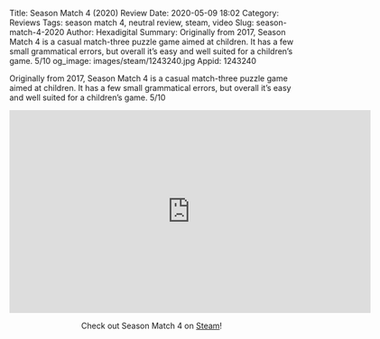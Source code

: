 Title: Season Match 4 (2020) Review
Date: 2020-05-09 18:02
Category: Reviews
Tags: season match 4, neutral review, steam, video
Slug: season-match-4-2020
Author: Hexadigital
Summary: Originally from 2017, Season Match 4 is a casual match-three puzzle game aimed at children. It has a few small grammatical errors, but overall it’s easy and well suited for a children’s game. 5/10
og_image: images/steam/1243240.jpg
Appid: 1243240

Originally from 2017, Season Match 4 is a casual match-three puzzle game aimed at children. It has a few small grammatical errors, but overall it’s easy and well suited for a children’s game. 5/10

<center><iframe src="https://www.youtube.com/embed/99Bzpeg8OCw?feature=oembed" allow="accelerometer; autoplay; encrypted-media; gyroscope; picture-in-picture" width="640" height="360" frameborder="0"></iframe>

Check out Season Match 4 on [Steam](https://store.steampowered.com/app/1243240/?curator_clanid=34633900)!</center>